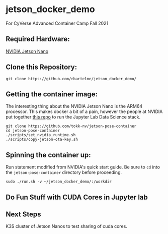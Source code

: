 # jetson_docker_demo
For CyVerse Advanced Container Camp Fall 2021

## Required Hardware:
[NVIDIA Jetson Nano](https://developer.nvidia.com/buy-jetson?product=jetson_nano&location=US)

## Clone this Repository:
`git clone https://github.com/rbartelme/jetson_docker_demo/`

## Getting the container image:
The interesting thing about the NVIDIA Jetson Nano is the ARM64 processor. This makes docker a bit of a pain, however the people at NVIDIA put together [this repo](https://github.com/NVIDIA-AI-IOT/jetson-pose-container/) to run the Jupyter Lab Data Science stack.

```
git clone https://github.com/tokk-nv/jetson-pose-container
cd jetson-pose-container
./scripts/set_nvidia_runtime.sh
./scripts/copy-jetson-ota-key.sh
```


## Spinning the container up:
Run statement modified from NVIDIA's quick start guide. Be sure to `cd` into the `jetson-pose-container` directory before proceeding.

`sudo ./run.sh -v ~/jetson_docker_demo/:/workdir`

## Do Fun Stuff with CUDA Cores in Jupyter lab

## Next Steps

K3S cluster of Jetson Nanos to test sharing of cuda cores.
